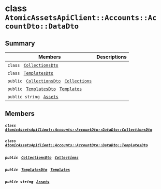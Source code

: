 # class `AtomicAssetsApiClient::Accounts::AccountDto::DataDto` 

## Summary

 Members                                | Descriptions                                
----------------------------------------|---------------------------------------------
`class ` [`CollectionsDto`](.github/workflows/documentation/md/AtomicAssetsApiClient--Accounts--AccountDto--DataDto--CollectionsDto.md#class_atomic_assets_api_client_1_1_accounts_1_1_account_dto_1_1_data_dto_1_1_collections_dto)        | 
`class ` [`TemplatesDto`](.github/workflows/documentation/md/AtomicAssetsApiClient--Accounts--AccountDto--DataDto--TemplatesDto.md#class_atomic_assets_api_client_1_1_accounts_1_1_account_dto_1_1_data_dto_1_1_templates_dto)        | 
`public ` [`CollectionsDto`](.github/workflows/documentation/md/AtomicAssetsApiClient--Accounts--AccountDto--DataDto--CollectionsDto.md#class_atomic_assets_api_client_1_1_accounts_1_1_account_dto_1_1_data_dto_1_1_collections_dto)` ` [`Collections`](#class_atomic_assets_api_client_1_1_accounts_1_1_account_dto_1_1_data_dto_1a2bc01f092566afa3ed263cb706f4c2f5) | 
`public ` [`TemplatesDto`](.github/workflows/documentation/md/AtomicAssetsApiClient--Accounts--AccountDto--DataDto--TemplatesDto.md#class_atomic_assets_api_client_1_1_accounts_1_1_account_dto_1_1_data_dto_1_1_templates_dto)` ` [`Templates`](#class_atomic_assets_api_client_1_1_accounts_1_1_account_dto_1_1_data_dto_1a5be33ec113d1815470242d3e117adbd7) | 
`public string ` [`Assets`](#class_atomic_assets_api_client_1_1_accounts_1_1_account_dto_1_1_data_dto_1add7a6c8721ab494bfbb6bec5c0de3ede) | 

## Members

##### `class ` [`AtomicAssetsApiClient::Accounts::AccountDto::DataDto::CollectionsDto`](.github/workflows/documentation/md/AtomicAssetsApiClient--Accounts--AccountDto--DataDto--CollectionsDto.md#class_atomic_assets_api_client_1_1_accounts_1_1_account_dto_1_1_data_dto_1_1_collections_dto) 

##### `class ` [`AtomicAssetsApiClient::Accounts::AccountDto::DataDto::TemplatesDto`](.github/workflows/documentation/md/AtomicAssetsApiClient--Accounts--AccountDto--DataDto--TemplatesDto.md#class_atomic_assets_api_client_1_1_accounts_1_1_account_dto_1_1_data_dto_1_1_templates_dto) 

##### `public ` [`CollectionsDto`](.github/workflows/documentation/md/AtomicAssetsApiClient--Accounts--AccountDto--DataDto--CollectionsDto.md#class_atomic_assets_api_client_1_1_accounts_1_1_account_dto_1_1_data_dto_1_1_collections_dto)` ` [`Collections`](#class_atomic_assets_api_client_1_1_accounts_1_1_account_dto_1_1_data_dto_1a2bc01f092566afa3ed263cb706f4c2f5) 

##### `public ` [`TemplatesDto`](.github/workflows/documentation/md/AtomicAssetsApiClient--Accounts--AccountDto--DataDto--TemplatesDto.md#class_atomic_assets_api_client_1_1_accounts_1_1_account_dto_1_1_data_dto_1_1_templates_dto)` ` [`Templates`](#class_atomic_assets_api_client_1_1_accounts_1_1_account_dto_1_1_data_dto_1a5be33ec113d1815470242d3e117adbd7) 

##### `public string ` [`Assets`](#class_atomic_assets_api_client_1_1_accounts_1_1_account_dto_1_1_data_dto_1add7a6c8721ab494bfbb6bec5c0de3ede) 

